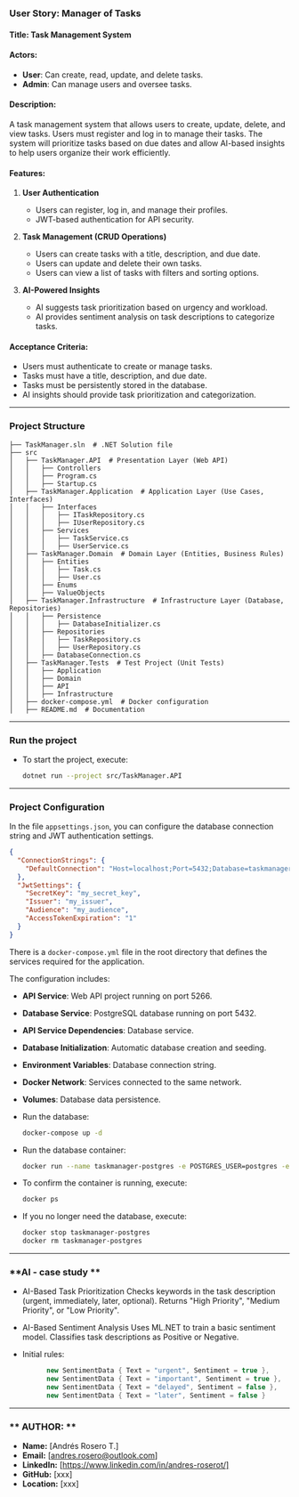 ﻿
### User Story: Manager of Tasks

#### **Title:** Task Management System

#### **Actors:**
- **User**: Can create, read, update, and delete tasks.
- **Admin**: Can manage users and oversee tasks.

#### **Description:**
A task management system that allows users to create, update, delete, and view tasks. Users must register and log in to manage their tasks. The system will prioritize tasks based on due dates and allow AI-based insights to help users organize their work efficiently.

#### **Features:**
1. **User Authentication**
   - Users can register, log in, and manage their profiles.
   - JWT-based authentication for API security.

2. **Task Management (CRUD Operations)**
   - Users can create tasks with a title, description, and due date.
   - Users can update and delete their own tasks.
   - Users can view a list of tasks with filters and sorting options.

3. **AI-Powered Insights**
   - AI suggests task prioritization based on urgency and workload.
   - AI provides sentiment analysis on task descriptions to categorize tasks.

#### **Acceptance Criteria:**
- Users must authenticate to create or manage tasks.
- Tasks must have a title, description, and due date.
- Tasks must be persistently stored in the database.
- AI insights should provide task prioritization and categorization.

---

### Project Structure
```
├── TaskManager.sln  # .NET Solution file
├── src
│   ├── TaskManager.API  # Presentation Layer (Web API)
│   │   ├── Controllers
│   │   ├── Program.cs
│   │   ├── Startup.cs
│   ├── TaskManager.Application  # Application Layer (Use Cases, Interfaces)
│   │   ├── Interfaces
│   │   │   ├── ITaskRepository.cs
│   │   │   ├── IUserRepository.cs
│   │   ├── Services
│   │   │   ├── TaskService.cs
│   │   │   ├── UserService.cs
│   ├── TaskManager.Domain  # Domain Layer (Entities, Business Rules)
│   │   ├── Entities
│   │   │   ├── Task.cs
│   │   │   ├── User.cs
│   │   ├── Enums
│   │   ├── ValueObjects
│   ├── TaskManager.Infrastructure  # Infrastructure Layer (Database, Repositories)
│   │   ├── Persistence
│   │   │   ├── DatabaseInitializer.cs
│   │   ├── Repositories
│   │   │   ├── TaskRepository.cs
│   │   │   ├── UserRepository.cs
│   │   ├── DatabaseConnection.cs
│   ├── TaskManager.Tests  # Test Project (Unit Tests)
│   │   ├── Application
│   │   ├── Domain
│   │   ├── API
│   │   ├── Infrastructure
│   ├── docker-compose.yml  # Docker configuration
│   ├── README.md  # Documentation
```

---

### **Run the project**

- To start the project, execute:
  ```sh
  dotnet run --project src/TaskManager.API
  ```

---

### **Project Configuration**
In the file `appsettings.json`, you can configure the database connection string and JWT authentication settings.
```json
{
  "ConnectionStrings": {
	"DefaultConnection": "Host=localhost;Port=5432;Database=taskmanagerdb;Username=postgres;Password=admin"
  },
  "JwtSettings": {
	"SecretKey": "my_secret_key",
	"Issuer": "my_issuer",
	"Audience": "my_audience",
	"AccessTokenExpiration": "1"
  }
}
```
There is a `docker-compose.yml` file in the root directory that defines the services required for the application. 

The configuration includes:

- **API Service**: Web API project running on port 5266.
- **Database Service**: PostgreSQL database running on port 5432.
- **API Service Dependencies**: Database service.
- **Database Initialization**: Automatic database creation and seeding.
- **Environment Variables**: Database connection string.
- **Docker Network**: Services connected to the same network.
- **Volumes**: Database data persistence.

- Run the database:
  ```sh
  docker-compose up -d
  ```

- Run the database container:
  ```sh
  docker run --name taskmanager-postgres -e POSTGRES_USER=postgres -e POSTGRES_PASSWORD=admin -e POSTGRES_DB=taskmanagerdb -p 5432:5432 -d postgres
  ```
  
- To confirm the container is running, execute:
  ```sh
  docker ps
  ```

- If you no longer need the database, execute:
  ```sh
  docker stop taskmanager-postgres
  docker rm taskmanager-postgres
  ```
  
---

### **AI - case study **

- AI-Based Task Prioritization
Checks keywords in the task description (urgent, immediately, later, optional).
Returns "High Priority", "Medium Priority", or "Low Priority".

- AI-Based Sentiment Analysis
Uses ML.NET to train a basic sentiment model.
Classifies task descriptions as Positive or Negative.

- Initial rules:

  ```C#
        new SentimentData { Text = "urgent", Sentiment = true },
        new SentimentData { Text = "important", Sentiment = true },
        new SentimentData { Text = "delayed", Sentiment = false },
        new SentimentData { Text = "later", Sentiment = false }
  ```

  
---

### ** AUTHOR: **
- **Name:**	 [Andrés Rosero T.]
- **Email:** [andres.rosero@outlook.com]
- **LinkedIn:** [https://www.linkedin.com/in/andres-roserot/]
- **GitHub:** [xxx]
- **Location:** [xxx]
